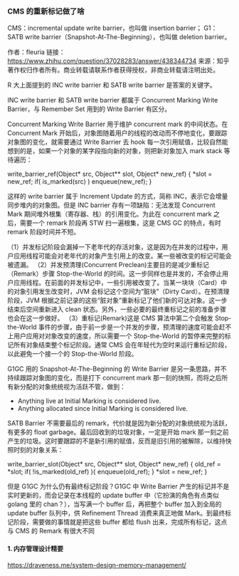 ### CMS 的重新标记做了啥

CMS：incremental update write barrier，也叫做 insertion barrier；
G1：SATB write barrier（Snapshot-At-The-Beginning），也叫做 deletion barrier。

作者：fleuria
链接：https://www.zhihu.com/question/37028283/answer/438344734
来源：知乎
著作权归作者所有。商业转载请联系作者获得授权，非商业转载请注明出处。

R 大上面提到的 INC write barrier 和 SATB write barrier 是答案的关键字。

INC write barrier 和 SATB write barrier 都属于 Concurrent Marking Write Barrier，与 Remember Set 用到的 Write Barrier 有区分。

Concurrent Marking Write Barrier 用于维护 concurrent mark 的中间状态。在 Concurrent Mark 开始后，对象图随着用户的线程的改动而不停地变化，要跟踪对象图的变化，就需要通过 Write Barrier 去 hook 每一次引用赋值，比较自然能想到的是，如果一个对象的某字段指向新的对象，则把新对象加入 mark stack 等待遍历：

write_barrier_ref(Object* src, Object\*\* slot, Object* new_ref)
{ \*slot = new_ref;
if( is_marked(src) )
enqueue(new_ref);
}

这样的 write barrier 属于 Increment Update 的方式，简称 INC，表示它会增量同步堆内的对象图。但是 INC barrier 存有一项缺陷：无法发现 Concurrent Mark 期间堆外根集（寄存器、栈）的引用变化。为此在 concurrent mark 之后，需要一个 remark 阶段再 STW 扫一遍根集，这是 CMS GC 的特点，有时 remark 阶段时间并不短。

（1）并发标记阶段会漏掉一下老年代的存活对象，这是因为在并发的过程中，用户应用线程可能会对老年代的对象产生引用上的改变。某一些被改变的标记可能会被遗漏。
（2）并发预清理(Concurrent Preclean)主要目的是减少重标记（Remark）步骤 Stop-the-World 的时间。这一步同样也是并发的，不会停止用户应用线程。在前面的并发标记中，一些引用被改变了。当某一块块（Card）中的对象引用发生改变时，JVM 会标记这个空间为“脏块”（Dirty Card）。在预清理阶段，JVM 根据之前记录的这些“脏对象”重新标记了他们新的可达对象。这一步结束后空间重新进入 clean 状态。另外，一些必要的最终重标记之前的准备步骤也会在这一步做好。
（3）重标记(Remark)这是 CMS 算法中第二个会触发 Stop-the-World 事件的步骤，由于前一步是一个并发的步骤，预清理的速度可能会赶不上用户应用对对象改变的速度，所以需要一个 Stop-the-World 的暂停来完整的标记所有对象结束整个标记阶段。通常 CMS 会在年轻代为空时来运行重标记阶段，以此避免一个接一个的 Stop-the-World 阶段。

G1GC 用的 Snapshot-At-The-Beginning 的 Write Barrier 是另一条思路，并不持续跟踪对象图的变化，而是打下 concurrent mark 那一刻的快照，而将之后所有新分配的对象统统视为活跃不管，做到：

- Anything live at Initial Marking is considered live.
- Anything allocated since Initial Marking is considered live.

SATB Barrier 不需要最后的 remark，代价就是因为新分配的对象统统视为活跃，有更多的 float garbage。最后回收到的垃圾对象，一定是开始 mark 那一刻之前产生的垃圾。这时要跟踪的不是新引用的赋值，反而是旧引用的被解除，以维持快照时刻的对象关系：

write_barrier_slot(Object* src, Object\*\* slot, Object* new_ref) {
old_ref = *slot;
if( !is_marked(old_ref) ){
enqueue(old_ref);
}
*slot = new_ref;
}

但是 G1GC 为什么仍有最终标记阶段？G1GC 中 Write Barrier 产生的标记并不是实时更新的，而会记录在本线程的 update buffer 中（它扮演的角色有点类似 golang 里的 chan？），当写满一个 buffer 后，再把整个 buffer 加入到全局的 update buffer 队列中，供 Refinement Thread 消费来真正地做 Mark。到最终标记阶段，需要做的事情就是把这些 buffer 都给 flush 出来，完成所有标记，这点与 CMS 的 Remark 有很大不同

#### 1. 内存管理设计精要

https://draveness.me/system-design-memory-management/
